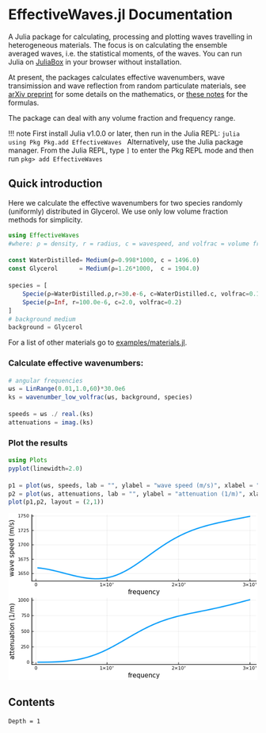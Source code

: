 # EffectiveWaves.jl Documentation

A Julia package for calculating, processing and plotting waves travelling in heterogeneous materials. The focus is on calculating the ensemble averaged waves, i.e. the statistical moments, of the waves.
You can run Julia on [JuliaBox](https://www.juliabox.com/) in your browser without installation.

At present, the packages calculates effective wavenumbers, wave transimission and wave reflection from random particulate materials, see [arXiv preprint](https://arxiv.org/abs/1712.05427) for some details on the mathematics, or [these notes](theory/MultispeciesWaves.pdf) for the formulas.

The package can deal with any volume fraction and frequency range.

!!! note
    First install Julia v1.0.0 or later, then run in the Julia REPL:
    ```julia
    using Pkg
    Pkg.add EffectiveWaves
    ```
    Alternatively, use the Julia package manager.
    From the Julia REPL, type `]` to enter the Pkg REPL mode and then run
    ```
    pkg> add EffectiveWaves
    ```

## Quick introduction

Here we calculate the effective wavenumbers for two species randomly (uniformly) distributed in Glycerol. We use only low volume fraction methods for simplicity.
```julia
using EffectiveWaves
#where: ρ = density, r = radius, c = wavespeed, and volfrac = volume fraction

const WaterDistilled= Medium(ρ=0.998*1000, c = 1496.0)
const Glycerol      = Medium(ρ=1.26*1000,  c = 1904.0)

species = [
    Specie(ρ=WaterDistilled.ρ,r=30.e-6, c=WaterDistilled.c, volfrac=0.1),
    Specie(ρ=Inf, r=100.0e-6, c=2.0, volfrac=0.2)
]
# background medium
background = Glycerol
```
For a list of other materials go to [examples/materials.jl](examples/materials.jl).

### Calculate effective wavenumbers:
```julia
# angular frequencies
ωs = LinRange(0.01,1.0,60)*30.0e6
ks = wavenumber_low_volfrac(ωs, background, species)

speeds = ωs ./ real.(ks)
attenuations = imag.(ks)
```
### Plot the results
```julia
using Plots
pyplot(linewidth=2.0)

p1 = plot(ωs, speeds, lab = "", ylabel = "wave speed (m/s)", xlabel = "frequency");
p2 = plot(ωs, attenuations, lab = "", ylabel = "attenuation (1/m)", xlabel = "frequency");
plot(p1,p2, layout = (2,1))
```
![speed_and_atten.png](assets/speed_and_atten.png)

## Contents
```@contents
Depth = 1
```
